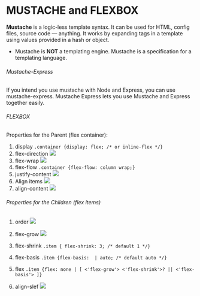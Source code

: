 # MUSTACHE and FLEXBOX

**Mustache** is a logic-less template syntax. It can be used for HTML, config files, source code — anything. It works by expanding tags in a template using values provided in a hash or object.
- Mustache is **NOT** a templating engine. Mustache is a specification for a templating language.

###### Mustache-Express

If you intend you use mustache with Node and Express, you can use mustache-express. Mustache Express lets you use Mustache and Express together easily.

###### FLEXBOX
Properties for the Parent (flex container):
1. display `.container {display: flex; /* or inline-flex */}`
2. flex-direction
![](https://css-tricks.com/wp-content/uploads/2018/10/flex-direction.svg)
3. flex-wrap
![](https://css-tricks.com/wp-content/uploads/2018/10/flex-wrap.svg)
4. flex-flow
`.container {flex-flow: column wrap;}`
5. justify-content
![](https://css-tricks.com/wp-content/uploads/2018/10/justify-content.svg)
6. Align items
![](https://css-tricks.com/wp-content/uploads/2018/10/align-items.svg)
7. align-content
![](https://css-tricks.com/wp-content/uploads/2018/10/align-content.svg)

###### Properties for the Children (flex items)
1. order 
![](https://css-tricks.com/wp-content/uploads/2018/10/order.svg)

2. flex-grow
![](https://css-tricks.com/wp-content/uploads/2018/10/flex-grow.svg)

3. flex-shrink 
`.item { flex-shrink: 3; /* default 1 */}`

4. flex-basis
`.item {flex-basis:  | auto; /* default auto */}`

5. flex 
`.item {flex: none | [ <'flex-grow'> <'flex-shrink'>? || <'flex-basis'> ]}`

6. align-slef
![](https://css-tricks.com/wp-content/uploads/2018/10/align-self.svg)
